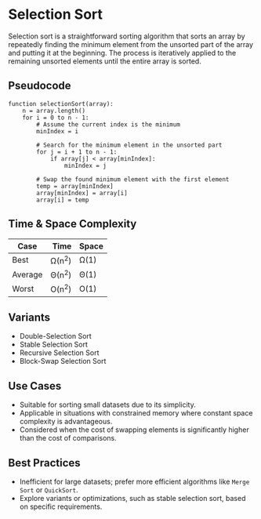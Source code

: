 # Selection Sort
Selection sort is a straightforward sorting algorithm that sorts an array by repeatedly finding the minimum element from the unsorted part of the array and putting it at the beginning. The process is iteratively applied to the remaining unsorted elements until the entire array is sorted.

## Pseudocode
```
function selectionSort(array):
    n = array.length()
    for i = 0 to n - 1:
        # Assume the current index is the minimum
        minIndex = i

        # Search for the minimum element in the unsorted part
        for j = i + 1 to n - 1:
            if array[j] < array[minIndex]:
                minIndex = j

        # Swap the found minimum element with the first element
        temp = array[minIndex]
        array[minIndex] = array[i]
        array[i] = temp
```

## Time & Space Complexity
|Case        | Time          | Space |
|------------|----------------:|-----
|Best        | Ω(n<sup>2</sup>)| Ω(1)|
|Average     | Θ(n<sup>2</sup>)| Θ(1)|
|Worst       | O(n<sup>2</sup>)| O(1)|

## Variants
- Double-Selection Sort
- Stable Selection Sort
- Recursive Selection Sort
- Block-Swap Selection Sort

## Use Cases
- Suitable for sorting small datasets due to its simplicity.
- Applicable in situations with constrained memory where constant space complexity is advantageous.
- Considered when the cost of swapping elements is significantly higher than the cost of comparisons.

## Best Practices
- Inefficient for large datasets; prefer more efficient algorithms like `Merge Sort` or `QuickSort`.
- Explore variants or optimizations, such as stable selection sort, based on specific requirements.
